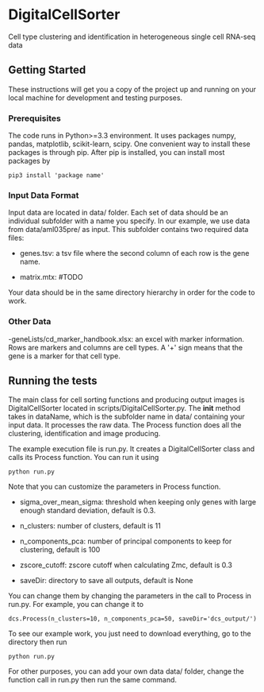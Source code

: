 # DigitalCellSorter
Cell type clustering and identification in heterogeneous single cell RNA-seq data

## Getting Started

These instructions will get you a copy of the project up and running on your local machine for development and testing purposes.

### Prerequisites

The code runs in Python>=3.3 environment. It uses packages numpy, pandas, matplotlib, scikit-learn, scipy. One convenient way to install these packages is through pip. After pip is installed, you can install most packages by

```
pip3 install 'package name'
```

### Input Data Format

Input data are located in data/ folder. Each set of data should be an individual subfolder with a name you specify. In our example, we use data from data/aml035pre/ as input. This subfolder contains two required data files:

- genes.tsv: a tsv file where the second column of each row is the gene name. 

- matrix.mtx: #TODO

Your data should be in the same directory hierarchy in order for the code to work. 

### Other Data

-geneLists/cd_marker_handbook.xlsx: an excel with marker information. Rows are markers and columns are cell types. A '+' sign means that the gene is a marker for that cell type.

## Running the tests

The main class for cell sorting functions and producing output images is DigitalCellSorter located in scripts/DigitalCellSorter.py. The __init__ method takes in dataName, which is the subfolder name in data/ containing your input data. It processes the raw data. The Process function does all the clustering, identification and image producing.

The example execution file is run.py. It creates a DigitalCellSorter class and calls its Process function. You can run it using 

```
python run.py
```
Note that you can customize the parameters in Process function. 

- sigma_over_mean_sigma: threshold when keeping only genes with large enough standard deviation, default is 0.3.

- n_clusters: number of clusters, default is 11

- n_components_pca: number of principal components to keep for clustering, default is 100
 
- zscore_cutoff: zscore cutoff when calculating Zmc, default is 0.3

- saveDir: directory to save all outputs, default is None

You can change them by changing the parameters in the call to Process in run.py. For example, you can change it to

```
dcs.Process(n_clusters=10, n_components_pca=50, saveDir='dcs_output/')
```

To see our example work, you just need to download everything, go to the directory then run 

```
python run.py
```

For other purposes, you can add your own data data/ folder, change the function call in run.py then run the same command.
